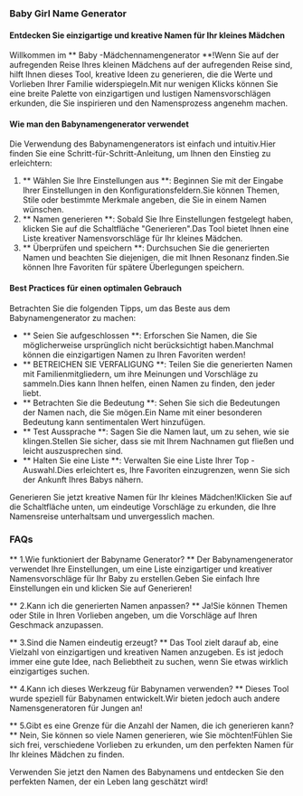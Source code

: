 ### Baby Girl Name Generator

#### Entdecken Sie einzigartige und kreative Namen für Ihr kleines Mädchen

Willkommen im ** Baby -Mädchennamengenerator **!Wenn Sie auf der aufregenden Reise Ihres kleinen Mädchens auf der aufregenden Reise sind, hilft Ihnen dieses Tool, kreative Ideen zu generieren, die die Werte und Vorlieben Ihrer Familie widerspiegeln.Mit nur wenigen Klicks können Sie eine breite Palette von einzigartigen und lustigen Namensvorschlägen erkunden, die Sie inspirieren und den Namensprozess angenehm machen.

#### Wie man den Babynamengenerator verwendet

Die Verwendung des Babynamengenerators ist einfach und intuitiv.Hier finden Sie eine Schritt-für-Schritt-Anleitung, um Ihnen den Einstieg zu erleichtern:

1. ** Wählen Sie Ihre Einstellungen aus **: Beginnen Sie mit der Eingabe Ihrer Einstellungen in den Konfigurationsfeldern.Sie können Themen, Stile oder bestimmte Merkmale angeben, die Sie in einem Namen wünschen.
2. ** Namen generieren **: Sobald Sie Ihre Einstellungen festgelegt haben, klicken Sie auf die Schaltfläche "Generieren".Das Tool bietet Ihnen eine Liste kreativer Namensvorschläge für Ihr kleines Mädchen.
3. ** Überprüfen und speichern **: Durchsuchen Sie die generierten Namen und beachten Sie diejenigen, die mit Ihnen Resonanz finden.Sie können Ihre Favoriten für spätere Überlegungen speichern.

#### Best Practices für einen optimalen Gebrauch

Betrachten Sie die folgenden Tipps, um das Beste aus dem Babynamengenerator zu machen:

- ** Seien Sie aufgeschlossen **: Erforschen Sie Namen, die Sie möglicherweise ursprünglich nicht berücksichtigt haben.Manchmal können die einzigartigen Namen zu Ihren Favoriten werden!
- ** BETREICHEN SIE VERFALIGUNG **: Teilen Sie die generierten Namen mit Familienmitgliedern, um ihre Meinungen und Vorschläge zu sammeln.Dies kann Ihnen helfen, einen Namen zu finden, den jeder liebt.
- ** Betrachten Sie die Bedeutung **: Sehen Sie sich die Bedeutungen der Namen nach, die Sie mögen.Ein Name mit einer besonderen Bedeutung kann sentimentalen Wert hinzufügen.
- ** Test Aussprache **: Sagen Sie die Namen laut, um zu sehen, wie sie klingen.Stellen Sie sicher, dass sie mit Ihrem Nachnamen gut fließen und leicht auszusprechen sind.
- ** Halten Sie eine Liste **: Verwalten Sie eine Liste Ihrer Top -Auswahl.Dies erleichtert es, Ihre Favoriten einzugrenzen, wenn Sie sich der Ankunft Ihres Babys nähern.

Generieren Sie jetzt kreative Namen für Ihr kleines Mädchen!Klicken Sie auf die Schaltfläche unten, um eindeutige Vorschläge zu erkunden, die Ihre Namensreise unterhaltsam und unvergesslich machen.

### FAQs

** 1.Wie funktioniert der Babyname Generator? **
Der Babynamengenerator verwendet Ihre Einstellungen, um eine Liste einzigartiger und kreativer Namensvorschläge für Ihr Baby zu erstellen.Geben Sie einfach Ihre Einstellungen ein und klicken Sie auf Generieren!

** 2.Kann ich die generierten Namen anpassen? **
Ja!Sie können Themen oder Stile in Ihren Vorlieben angeben, um die Vorschläge auf Ihren Geschmack anzupassen.

** 3.Sind die Namen eindeutig erzeugt? **
Das Tool zielt darauf ab, eine Vielzahl von einzigartigen und kreativen Namen anzugeben. Es ist jedoch immer eine gute Idee, nach Beliebtheit zu suchen, wenn Sie etwas wirklich einzigartiges suchen.

** 4.Kann ich dieses Werkzeug für Babynamen verwenden? **
Dieses Tool wurde speziell für Babynamen entwickelt.Wir bieten jedoch auch andere Namensgeneratoren für Jungen an!

** 5.Gibt es eine Grenze für die Anzahl der Namen, die ich generieren kann? **
Nein, Sie können so viele Namen generieren, wie Sie möchten!Fühlen Sie sich frei, verschiedene Vorlieben zu erkunden, um den perfekten Namen für Ihr kleines Mädchen zu finden.

Verwenden Sie jetzt den Namen des Babynamens und entdecken Sie den perfekten Namen, der ein Leben lang geschätzt wird!